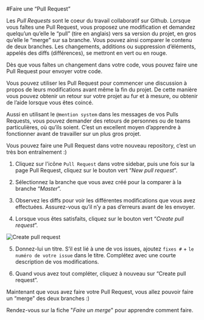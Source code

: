 #Faire une “Pull Request”


Les *Pull Requests* sont le coeur du travail collaboratif sur Github. Lorsque vous faîtes une Pull Request, vous proposez une modification et demandez quelqu’un qu’elle le “pull” (tire en anglais) vers sa version du projet, en gros qu’elle le “merge” sur sa branche. Vous pouvez ainsi comparer le contenu de deux branches. Les changements, additions ou suppression d’éléments, appelés des diffs (différences),  se mettront en vert ou en rouge.

Dès que vous faîtes un changement dans votre code, vous pouvez faire une Pull Request pour envoyer votre code. 

Vous pouvez utiliser les Pull Request pour commencer une discussion à propos de leurs modifications avant même la fin du projet. De cette manière vous pouvez obtenir un retour sur votre projet au fur et à mesure, ou obtenir de l’aide lorsque vous êtes coincé.

Aussi en utilisant le `@mention system` dans les messages de vos Pulls Requests, vous pouvez demander des retours de personnes ou de teams particulières, où qu’ils soient. C’est un excellent moyen d’apprendre à fonctionner avant de travailler sur un plus gros projet. 

Vous pouvez faire une Pull Request dans votre nouveau repository, c’est un très bon entraînement :)

1. Cliquez sur l'icône `Pull Request` dans votre sidebar, puis une fois sur la page Pull Request, cliquez sur le bouton vert “_New pull request_”. 

2. Sélectionnez la branche que vous avez créé pour la comparer à la branche “_Master_”.

3. Observez les diffs pour voir les différentes modifications que vous avez effectuées. Assurez-vous qu’il n’y a pas d’erreurs avant de les envoyer.

4. Lorsque vous êtes satisfaits, cliquez sur le bouton vert “_Create pull request_”.

![Create pull request](https://help.github.com/assets/images/help/pull_requests/pull-request-click-to-create.png)

5. Donnez-lui un titre. S’il est lié à une de vos issues, ajoutez `fixes #` + `le numéro de votre issue` dans le titre. Complétez avec une courte description de vos modifications.

6. Quand vous avez tout compléter, cliquez à nouveau sur “Create pull request”. 

Maintenant que vous avez faire votre Pull Request, vous allez pouvoir faire un “merge” des deux branches :) 

Rendez-vous sur la fiche "_Faire un merge_" pour apprendre comment faire.

